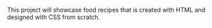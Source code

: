 This project will showcase food recipes that is created with HTML and designed with CSS from scratch.

